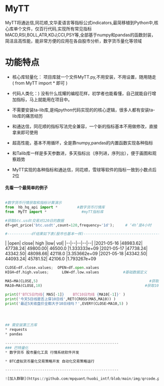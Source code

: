 # MyTT
MyTT将通达信,同花顺,文华麦语言等指标公式indicators,最简移植到Python中,核心库单个文件，仅百行代码,实现所有常见指标MACD,RSI,BOLL,ATR,KDJ,CCI,PSY等,全部基于numpy和pandas的函数封装，简洁且高性能，能非常方便的应用在各自股市分析，数字货币量化等领域

# 功能特点
* 核心库轻量化： 项目库就一个文件MyTT.py,不用安装，不用设置，随用随走 ( from  MyTT import * 即可 )

* 代码人类化：)  没有什么炫耀的编程花样，初学者也能看懂，自己就能自行增加指标，马上就能用在项目中。

* 不需要安装ta-lib库,是纯python代码实现的的核心逻辑，很多人都有安装ta-lib库的痛苦经历

* 和通达信，同花顺的指标写法完全兼容，一个新的指标基本不用做修改，直接拿来即可使用

* 超高性能，基本不用循环，全是靠numpy,pandas的内置函数实现各种指标

* 和Talib库一样是多天参数进，多天指标出（序列进，序列出），便于画图和观察趋势

* MyTT实现的各种指标和通达信，同花顺，雪球等软件的指标一致到小数点后2位

####  先看一个最简单的例子
```python

#数字货币行情获取和指标计算演示
from  hb_hq_api import *         #数字货币行情库
from  MyTT import *                #myTT指标库

#获取btc.usdt交易对120日的数据
df=get_price('btc.usdt',count=120,frequency='1d');     # ‘4h’是4小时

#-----------df结果如下表(股市也基本一样)-------------------------------------------
```

|   |open|	close|	high	|low|	vol|
|--|--|--|--|--|
|2021-05-16	|48983.62|	47738.24|	49800.00|	46500.0	|1.333333e+09
|2021-05-17	|47738.24|	43342.50|	48098.66|	42118.0	|3.353662e+09
|2021-05-18	|43342.50|	44093.24|	45781.52|	42106.0	|1.793267e+09

```python
CLOSE=df.close.values;  OPEN=df.open.values
HIGH=df.high.values;      LOW=df.low.values           #基础数据定义

MA5=MA(CLOSE,5)                                                   #获取5日均线
MA10=MA(CLOSE,10)                                               #获取10日均线

print(f'BTC5日均线{ MA5[-1]}    BTC10日均线 {MA10[-1]}' )
print('今天5日线是否上穿10日线',RET(CROSS(MA5,MA10)) )
print('最近5天收盘价全都大于10日线吗？',EVERY(CLOSE>MA10,5) )




## 需安装第三方库
* requests
* pandas
 
----------------------------------------------------
### 巴特量化
* 数字货币 股市量化工具 行情系统软件开发

* BTC虚拟货币量化交易策略开发 自动化交易策略运行

----------------------------------------------------

![加入群聊](https://github.com/mpquant/huobi_intf/blob/main/img/qrcode.png) 
